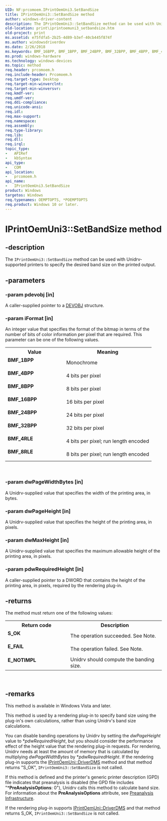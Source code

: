 ```yaml
---
UID: NF:prcomoem.IPrintOemUni3.SetBandSize
title: IPrintOemUni3::SetBandSize method
author: windows-driver-content
description: The IPrintOemUni3::SetBandSize method can be used with Unidrv-supported printers to specify the desired band size on the printed output.
old-location: print\iprintoemuni3_setbandsize.htm
old-project: print
ms.assetid: e75fdfa5-2b25-4d89-b3ef-40cb445f874f
ms.author: windowsdriverdev
ms.date: 2/26/2018
ms.keywords: BMF_16BPP, BMF_1BPP, BMF_24BPP, BMF_32BPP, BMF_4BPP, BMF_4RLE, BMF_8BPP, BMF_8RLE, IPrintOemUni3, IPrintOemUni3 interface [Print Devices], SetBandSize method, IPrintOemUni3::SetBandSize, SetBandSize method [Print Devices], SetBandSize method [Print Devices], IPrintOemUni3 interface, SetBandSize,IPrintOemUni3.SetBandSize, prcomoem/IPrintOemUni3::SetBandSize, print.iprintoemuni3_setbandsize, print_unidrv-pscript_rendering_b381059a-7a5c-49c7-b721-6012ff44157c.xml
ms.prod: windows-hardware
ms.technology: windows-devices
ms.topic: method
req.header: prcomoem.h
req.include-header: Prcomoem.h
req.target-type: Desktop
req.target-min-winverclnt: 
req.target-min-winversvr: 
req.kmdf-ver: 
req.umdf-ver: 
req.ddi-compliance: 
req.unicode-ansi: 
req.idl: 
req.max-support: 
req.namespace: 
req.assembly: 
req.type-library: 
req.lib: 
req.dll: 
req.irql: 
topic_type:
-	APIRef
-	kbSyntax
api_type:
-	COM
api_location:
-	prcomoem.h
api_name:
-	IPrintOemUni3.SetBandSize
product: Windows
targetos: Windows
req.typenames: OEMPTOPTS, *POEMPTOPTS
req.product: Windows 10 or later.
---
```


# IPrintOemUni3::SetBandSize method


## -description


The <code>IPrintOemUni3::SetBandSize</code> method can be used with Unidrv-supported printers to specify the desired band size on the printed output.


## -parameters




### -param pdevobj [in]

A caller-supplied pointer to a <a href="https://msdn.microsoft.com/library/windows/hardware/ff547573">DEVOBJ</a> structure.


### -param iFormat [in]

An integer value that specifies the format of the bitmap in terms of the number of bits of color information per pixel that are required. This parameter can be one of the following values.

<table>
<tr>
<th>Value</th>
<th>Meaning</th>
</tr>
<tr>
<td width="40%"><a id="BMF_1BPP"></a><a id="bmf_1bpp"></a><dl>
<dt><b>BMF_1BPP</b></dt>
</dl>
</td>
<td width="60%">
Monochrome

</td>
</tr>
<tr>
<td width="40%"><a id="BMF_4BPP"></a><a id="bmf_4bpp"></a><dl>
<dt><b>BMF_4BPP</b></dt>
</dl>
</td>
<td width="60%">
4 bits per pixel

</td>
</tr>
<tr>
<td width="40%"><a id="BMF_8BPP"></a><a id="bmf_8bpp"></a><dl>
<dt><b>BMF_8BPP</b></dt>
</dl>
</td>
<td width="60%">
8 bits per pixel

</td>
</tr>
<tr>
<td width="40%"><a id="BMF_16BPP"></a><a id="bmf_16bpp"></a><dl>
<dt><b>BMF_16BPP</b></dt>
</dl>
</td>
<td width="60%">
16 bits per pixel

</td>
</tr>
<tr>
<td width="40%"><a id="BMF_24BPP"></a><a id="bmf_24bpp"></a><dl>
<dt><b>BMF_24BPP</b></dt>
</dl>
</td>
<td width="60%">
24 bits per pixel

</td>
</tr>
<tr>
<td width="40%"><a id="BMF_32BPP"></a><a id="bmf_32bpp"></a><dl>
<dt><b>BMF_32BPP</b></dt>
</dl>
</td>
<td width="60%">
32 bits per pixel

</td>
</tr>
<tr>
<td width="40%"><a id="BMF_4RLE"></a><a id="bmf_4rle"></a><dl>
<dt><b>BMF_4RLE</b></dt>
</dl>
</td>
<td width="60%">
4 bits per pixel; run length encoded

</td>
</tr>
<tr>
<td width="40%"><a id="BMF_8RLE"></a><a id="bmf_8rle"></a><dl>
<dt><b>BMF_8RLE</b></dt>
</dl>
</td>
<td width="60%">
8 bits per pixel; run length encoded

</td>
</tr>
</table>
 


### -param dwPageWidthBytes [in]

A Unidrv-supplied value that specifies the width of the printing area, in bytes.


### -param dwPageHeight [in]

A Unidrv-supplied value that specifies the height of the printing area, in pixels.


### -param dwMaxHeight [in]

A Unidrv-supplied value that specifies the maximum allowable height of the printing area, in pixels.


### -param pdwRequiredHeight [in]

A caller-supplied pointer to a DWORD that contains the height of the printing area, in pixels, required by the rendering plug-in.


## -returns



The method must return one of the following values:

<table>
<tr>
<th>Return code</th>
<th>Description</th>
</tr>
<tr>
<td width="40%">
<dl>
<dt><b>S_OK</b></dt>
</dl>
</td>
<td width="60%">
The operation succeeded. See Note.

</td>
</tr>
<tr>
<td width="40%">
<dl>
<dt><b>E_FAIL</b></dt>
</dl>
</td>
<td width="60%">
The operation failed. See Note.

</td>
</tr>
<tr>
<td width="40%">
<dl>
<dt><b>E_NOTIMPL</b></dt>
</dl>
</td>
<td width="60%">
Unidrv should compute the banding size.

</td>
</tr>
</table>
 




## -remarks



This method is available in Windows Vista and later.

This method is used by a rendering plug-in to specify band size using the plug-in's own calculations, rather than using Unidrv's band size calculations.

You can disable banding operations by Unidrv by setting the <i>dwPageHeight</i> value to *<i>pdwRequiredHeight</i>, but you should consider the performance effect of the height value that the rendering plug-in requests. For rendering, Unidrv needs at least the amount of memory that is calculated by multiplying <i>dwPageWidthBytes</i> by *<i>pdwRequiredHeight</i>. If the rendering plug-in supports the <a href="https://msdn.microsoft.com/library/windows/hardware/ff554245">IPrintOemUni::DriverDMS</a> method and that method returns "S_OK", <code>IPrintOemUni3::SetBandSize</code> is not called.

If this method is defined and the printer's generic printer description (GPD) file indicates that preanalysis is disabled (the GPD file includes "*<b>PreAnalysisOptions</b>: 0"), Unidrv calls this method to calculate band size. For information about the <b>PreAnalysisOptions</b> attribute, see <a href="https://msdn.microsoft.com/4c07145a-9a08-4507-8bab-769617e73d77">Preanalysis Infrastructure</a>.

If the rendering plug-in supports <a href="https://msdn.microsoft.com/library/windows/hardware/ff554245">IPrintOemUni::DriverDMS</a> and that method returns S_OK, <code>IPrintOemUni3::SetBandSize</code> is not called.



